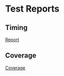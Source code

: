# Test Reports

## Timing

[Report](https://tschm.github.io/futures/tests/html-report/report.html)

## Coverage

[Coverage](https://tschm.github.io/futures/tests/html-coverage/index.html)
